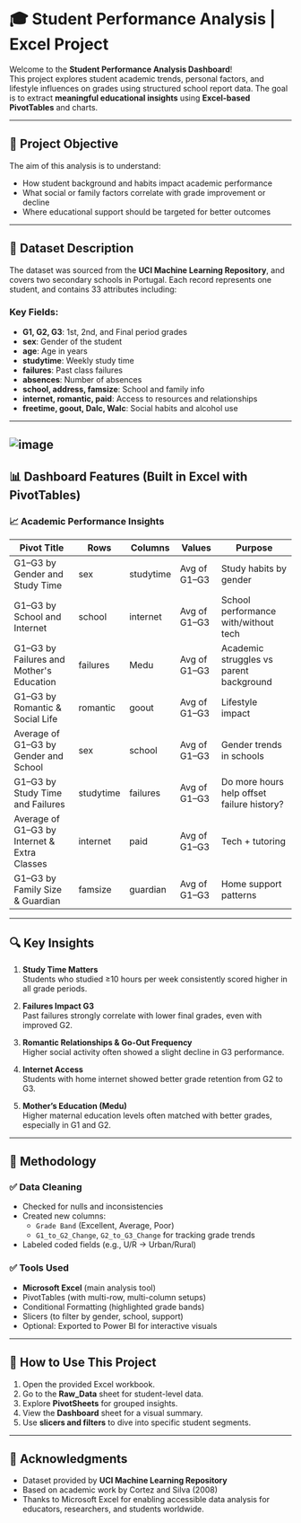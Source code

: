 
# 🎓 Student Performance Analysis | Excel Project

Welcome to the **Student Performance Analysis Dashboard**!  
This project explores student academic trends, personal factors, and lifestyle influences on grades using structured school report data. The goal is to extract **meaningful educational insights** using **Excel-based PivotTables** and charts.

---

## 🎯 Project Objective

The aim of this analysis is to understand:
- How student background and habits impact academic performance
- What social or family factors correlate with grade improvement or decline
- Where educational support should be targeted for better outcomes

---

## 🧾 Dataset Description

The dataset was sourced from the **UCI Machine Learning Repository**, and covers two secondary schools in Portugal. Each record represents one student, and contains 33 attributes including:

### Key Fields:
- **G1, G2, G3**: 1st, 2nd, and Final period grades
- **sex**: Gender of the student
- **age**: Age in years
- **studytime**: Weekly study time
- **failures**: Past class failures
- **absences**: Number of absences
- **school, address, famsize**: School and family info
- **internet, romantic, paid**: Access to resources and relationships
- **freetime, goout, Dalc, Walc**: Social habits and alcohol use

---
![image](https://github.com/user-attachments/assets/f60f3706-21a5-450e-af75-3c2ffc450e91)
---


## 📊 Dashboard Features (Built in Excel with PivotTables)

### 📈 Academic Performance Insights
| Pivot Title | Rows | Columns | Values | Purpose |
|-------------|------|---------|--------|---------|
| G1–G3 by Gender and Study Time | sex | studytime | Avg of G1–G3 | Study habits by gender |
| G1–G3 by School and Internet | school | internet | Avg of G1–G3 | School performance with/without tech |
| G1–G3 by Failures and Mother's Education | failures | Medu | Avg of G1–G3 | Academic struggles vs parent background |
| G1–G3 by Romantic & Social Life | romantic | goout | Avg of G1–G3 | Lifestyle impact |
| Average of G1–G3 by Gender and School | sex | school | Avg of G1–G3 | Gender trends in schools |
| G1–G3 by Study Time and Failures | studytime | failures | Avg of G1–G3 | Do more hours help offset failure history? |
| Average of G1–G3 by Internet & Extra Classes | internet | paid | Avg of G1–G3 | Tech + tutoring |
| G1–G3 by Family Size & Guardian | famsize | guardian | Avg of G1–G3 | Home support patterns |

---

## 🔍 Key Insights

1. **Study Time Matters**  
   Students who studied ≥10 hours per week consistently scored higher in all grade periods.

2. **Failures Impact G3**  
   Past failures strongly correlate with lower final grades, even with improved G2.

3. **Romantic Relationships & Go-Out Frequency**  
   Higher social activity often showed a slight decline in G3 performance.

4. **Internet Access**  
   Students with home internet showed better grade retention from G2 to G3.

5. **Mother’s Education (Medu)**  
   Higher maternal education levels often matched with better grades, especially in G1 and G2.

---

## 🧠 Methodology

### ✅ Data Cleaning
- Checked for nulls and inconsistencies
- Created new columns:
  - `Grade Band` (Excellent, Average, Poor)
  - `G1_to_G2_Change`, `G2_to_G3_Change` for tracking grade trends
- Labeled coded fields (e.g., U/R → Urban/Rural)

### ✅ Tools Used
- **Microsoft Excel** (main analysis tool)
- PivotTables (with multi-row, multi-column setups)
- Conditional Formatting (highlighted grade bands)
- Slicers (to filter by gender, school, support)
- Optional: Exported to Power BI for interactive visuals

---

## 🚀 How to Use This Project

1. Open the provided Excel workbook.
2. Go to the **Raw_Data** sheet for student-level data.
3. Explore **PivotSheets** for grouped insights.
4. View the **Dashboard** sheet for a visual summary.
5. Use **slicers and filters** to dive into specific student segments.

---

## 🙏 Acknowledgments

- Dataset provided by **UCI Machine Learning Repository**  
- Based on academic work by Cortez and Silva (2008)  
- Thanks to Microsoft Excel for enabling accessible data analysis for educators, researchers, and students worldwide.
